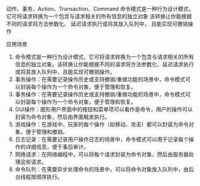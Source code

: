 动作、事务、Action、Transaction、Command
命令模式是一种行为设计模式， 它可将请求转换为一个包含与请求相关的所有信息的独立对象
该转换让你能根据不同的请求将方法参数化、 延迟请求执行或将其放入队列中， 且能实现可撤销操作

应用场景
1. 命令模式是一种行为设计模式，它可将请求转换为一个包含与请求相关的所有信息的独立对象。该转换让你能根据不同的请求将方法参数化、延迟请求执行或将其放入队列中，且能实现可撤销操作。
2. 事务操作：在需要记录操作历史或支持撤销/重做功能的场景中，命令模式可以封装每个操作为一个命令对象，便于管理和恢复。
3. 事务操作：在需要记录操作历史或支持撤销/重做功能的场景中，命令模式可以封装每个操作为一个命令对象，便于管理和恢复。
4. GUI操作：图形用户界面中的按钮和菜单项可以看作是命令，用户的操作可以封装为命令对象，然后由界面触发执行。
5. 游戏操作：在游戏中，玩家的每个操作（如移动、攻击）都可以封装为命令对象，便于管理和撤销。
6. 日志记录：在需要记录用户操作日志的场景中，命令模式可以用于记录每个操作的详细信息，便于事后审计。
7. 网络请求：在网络编程中，可以将每个请求封装为命令对象，然后由服务器处理这些请求。
8. 命令队列：在需要异步处理命令的场景中，可以将命令对象放入队列中，由后台线程按顺序执行。

